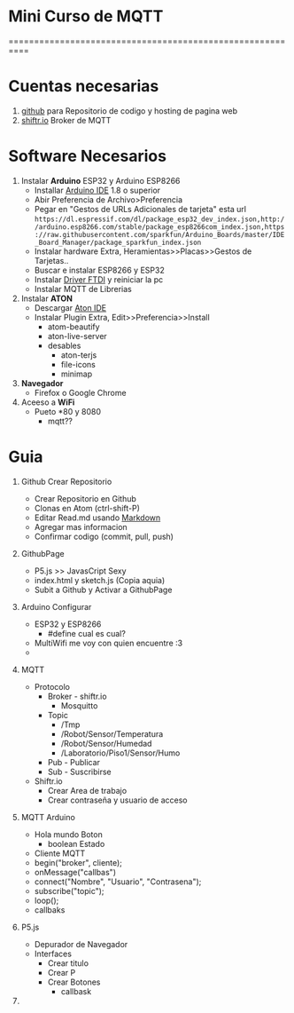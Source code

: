 # Mini Curso de MQTT
==========================================================


# Cuentas necesarias

1. [github](https://github.com/) para Repositorio de codigo y hosting de pagina web 
2. [shiftr.io](https://shiftr.io/) Broker de MQTT

# Software Necesarios

1. Instalar **Arduino** ESP32 y Arduino ESP8266
	* Installar [Arduino IDE](http://www.arduino.cc/en/main/software) 1.8 o superior
	* Abir Preferencia de Archivo>Preferencia
	* Pegar en "Gestos de URLs Adicionales de tarjeta" esta url `https://dl.espressif.com/dl/package_esp32_dev_index.json,http://arduino.esp8266.com/stable/package_esp8266com_index.json,https://raw.githubusercontent.com/sparkfun/Arduino_Boards/master/IDE_Board_Manager/package_sparkfun_index.json`
	* Instalar hardware Extra, Heramientas>>Placas>>Gestos de Tarjetas..
	* Buscar e instalar ESP8266 y ESP32
	* Instalar [Driver FTDI](https://alsw.net/heramientas-para-trabajar-arduino/) y reiniciar la pc
	* Instalar MQTT de Librerias  
2. Instalar **ATON**
	* Descargar [Aton IDE](https://atom.io/)
	* Instalar Plugin Extra, Edit>>Preferencia>>Install
		* atom-beautify
		* aton-live-server
		* desables
			* aton-terjs
			* file-icons
			* minimap
3. **Navegador**
	*	Firefox o Google Chrome
4. Aceeso a **WiFi**
	* Pueto
		*80 y 8080
		* mqtt??

# Guia

1. Github Crear Repositorio
	* Crear Repositorio en Github
	* Clonas en Atom (ctrl-shift-P)
	* Editar Read.md usando [Markdown](https://guides.github.com/features/mastering-markdown/)
	* Agregar mas informacion
	* Confirmar codigo (commit, pull, push)
2. GithubPage
	* P5.js >> JavasCript Sexy
	* index.html y sketch.js (Copia aquia) 
	* Subit a Github y Activar a GithubPage
3. Arduino Configurar
	* ESP32 y ESP8266
		* #define cual es cual?
	* MultiWifi me voy con quien encuentre :3
	*
4. MQTT
	* Protocolo
		* Broker - shiftr.io
			* Mosquitto
		* Topic 
			* /Tmp
			* /Robot/Sensor/Temperatura
			* /Robot/Sensor/Humedad
			* /Laboratorio/Piso1/Sensor/Humo
		* Pub - Publicar
		* Sub - Suscribirse
	* Shiftr.io
		* Crear Area de trabajo 
		* Crear contraseña y usuario de acceso
5. MQTT Arduino
	* Hola mundo Boton
		* boolean Estado
	* Cliente MQTT
	* begin("broker", cliente);
	* onMessage("callbas")
	* connect("Nombre", "Usuario", "Contrasena");
	* subscribe("topic");
	* loop();
	* callbaks
	
6. P5.js
	* Depurador de Navegador
	* Interfaces
		* Crear titulo 
		* Crear P 
		* Crear Botones
			* callbask
7. 